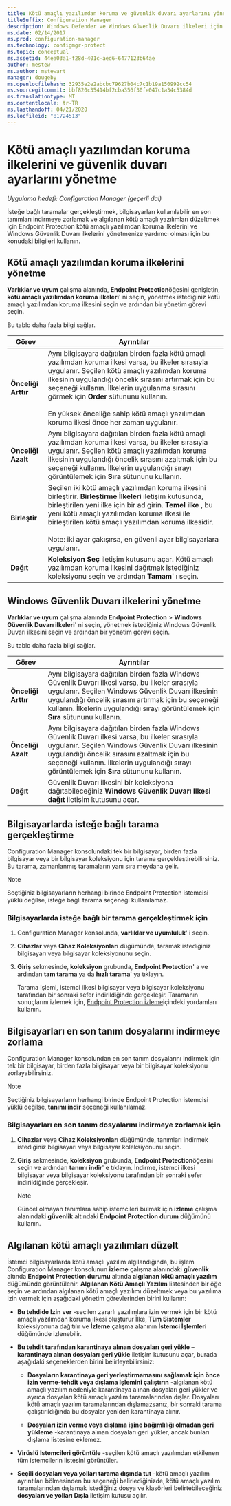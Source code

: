 ```yaml
---
title: Kötü amaçlı yazılımdan koruma ve güvenlik duvarı ayarlarını yönetme
titleSuffix: Configuration Manager
description: Windows Defender ve Windows Güvenlik Duvarı ilkeleri için Endpoint Protection kötü amaçlı yazılımdan koruma ilkelerini yönetmeyi öğrenin Configuration Manager
ms.date: 02/14/2017
ms.prod: configuration-manager
ms.technology: configmgr-protect
ms.topic: conceptual
ms.assetid: 44ea03a1-f28d-401c-aed6-6477123b64ae
author: mestew
ms.author: mstewart
manager: dougeby
ms.openlocfilehash: 32935e2e2abcbc79627b04c7c1b19a150992cc54
ms.sourcegitcommit: bbf820c35414bf2cba356f30fe047c1a34c5384d
ms.translationtype: MT
ms.contentlocale: tr-TR
ms.lasthandoff: 04/21/2020
ms.locfileid: "81724513"
---
```

# <a name="manage-antimalware-policies-and-firewall-settings"></a>Kötü amaçlı yazılımdan koruma ilkelerini ve güvenlik duvarı ayarlarını yönetme

*Uygulama hedefi: Configuration Manager (geçerli dal)*

İsteğe bağlı taramalar gerçekleştirmek, bilgisayarları kullanılabilir en son tanımları indirmeye zorlamak ve algılanan kötü amaçlı yazılımları düzeltmek için Endpoint Protection kötü amaçlı yazılımdan koruma ilkelerini ve Windows Güvenlik Duvarı ilkelerini yönetmenize yardımcı olması için bu konudaki bilgileri kullanın.  


## <a name="manage-antimalware-policies"></a>Kötü amaçlı yazılımdan koruma ilkelerini yönetme  
 **Varlıklar ve uyum** çalışma alanında, **Endpoint Protection**öğesini genişletin, **kötü amaçlı yazılımdan koruma ilkeleri**' ni seçin, yönetmek istediğiniz kötü amaçlı yazılımdan koruma ilkesini seçin ve ardından bir yönetim görevi seçin.  

 Bu tablo daha fazla bilgi sağlar.  

|Görev|Ayrıntılar|  
|----------|-------------|  
|**Önceliği Arttır**|Aynı bilgisayara dağıtılan birden fazla kötü amaçlı yazılımdan koruma ilkesi varsa, bu ilkeler sırasıyla uygulanır. Seçilen kötü amaçlı yazılımdan koruma ilkesinin uygulandığı öncelik sırasını artırmak için bu seçeneği kullanın. İlkelerin uygulanma sırasını görmek için **Order** sütununu kullanın.<br /><br /> En yüksek önceliğe sahip kötü amaçlı yazılımdan koruma ilkesi önce her zaman uygulanır.|  
|**Önceliği Azalt**|Aynı bilgisayara dağıtılan birden fazla kötü amaçlı yazılımdan koruma ilkesi varsa, bu ilkeler sırasıyla uygulanır. Seçilen kötü amaçlı yazılımdan koruma ilkesinin uygulandığı öncelik sırasını azaltmak için bu seçeneği kullanın. İlkelerin uygulandığı sırayı görüntülemek için **Sıra** sütununu kullanın.|  
|**Birleştir**|Seçilen iki kötü amaçlı yazılımdan koruma ilkesini birleştirir. **Birleştirme İlkeleri** iletişim kutusunda, birleştirilen yeni ilke için bir ad girin. **Temel ilke** , bu yeni kötü amaçlı yazılımdan koruma ilkesi ile birleştirilen kötü amaçlı yazılımdan koruma ilkesidir.<br /><br /> Note: iki ayar çakışırsa, en güvenli ayar bilgisayarlara uygulanır.|  
|**Dağıt**|**Koleksiyon Seç** iletişim kutusunu açar. Kötü amaçlı yazılımdan koruma ilkesini dağıtmak istediğiniz koleksiyonu seçin ve ardından **Tamam**' ı seçin.|  

## <a name="manage-windows-firewall-policies"></a>Windows Güvenlik Duvarı ilkelerini yönetme  
 **Varlıklar ve uyum** çalışma alanında **Endpoint Protection** > **Windows Güvenlik Duvarı ilkeleri**' ni seçin, yönetmek istediğiniz Windows Güvenlik Duvarı ilkesini seçin ve ardından bir yönetim görevi seçin.  

 Bu tablo daha fazla bilgi sağlar.  

|Görev|Ayrıntılar|  
|----------|-------------|  
|**Önceliği Arttır**|Aynı bilgisayara dağıtılan birden fazla Windows Güvenlik Duvarı ilkesi varsa, bu ilkeler sırasıyla uygulanır. Seçilen Windows Güvenlik Duvarı ilkesinin uygulandığı öncelik sırasını artırmak için bu seçeneği kullanın. İlkelerin uygulandığı sırayı görüntülemek için **Sıra** sütununu kullanın.|  
|**Önceliği Azalt**|Aynı bilgisayara dağıtılan birden fazla Windows Güvenlik Duvarı ilkesi varsa, bu ilkeler sırasıyla uygulanır. Seçilen Windows Güvenlik Duvarı ilkesinin uygulandığı öncelik sırasını azaltmak için bu seçeneği kullanın. İlkelerin uygulandığı sırayı görüntülemek için **Sıra** sütununu kullanın.|  
|**Dağıt**|Güvenlik Duvarı ilkesini bir koleksiyona dağıtabileceğiniz **Windows Güvenlik Duvarı Ilkesi dağıt** iletişim kutusunu açar.|  

## <a name="how-to-perform-an-on-demand-scan-of-computers"></a>Bilgisayarlarda isteğe bağlı tarama gerçekleştirme  
 Configuration Manager konsolundaki tek bir bilgisayar, birden fazla bilgisayar veya bir bilgisayar koleksiyonu için tarama gerçekleştirebilirsiniz. Bu tarama, zamanlanmış taramaların yanı sıra meydana gelir.

> [!NOTE]  
>  Seçtiğiniz bilgisayarların herhangi birinde Endpoint Protection istemcisi yüklü değilse, isteğe bağlı tarama seçeneği kullanılamaz.  

### <a name="to-perform-an-on-demand-scan-of-computers"></a>Bilgisayarlarda isteğe bağlı bir tarama gerçekleştirmek için  

1. Configuration Manager konsolunda, **varlıklar ve uyumluluk**' i seçin.  

2. **Cihazlar** veya **Cihaz Koleksiyonları** düğümünde, taramak istediğiniz bilgisayarı veya bilgisayar koleksiyonunu seçin.  

3. **Giriş** sekmesinde, **koleksiyon** grubunda, **Endpoint Protection**' a ve ardından **tam tarama** ya da **hızlı tarama**' ya tıklayın.  

   Tarama işlemi, istemci ilkesi bilgisayar veya bilgisayar koleksiyonu tarafından bir sonraki sefer indirildiğinde gerçekleşir. Taramanın sonuçlarını izlemek için, [Endpoint Protection izleme](../../protect/deploy-use/monitor-endpoint-protection.md)içindeki yordamları kullanın.  

## <a name="how-to-force-computers-to-download-the-latest-definition-files"></a>Bilgisayarları en son tanım dosyalarını indirmeye zorlama  
 Configuration Manager konsolundan en son tanım dosyalarını indirmek için tek bir bilgisayar, birden fazla bilgisayar veya bir bilgisayar koleksiyonu zorlayabilirsiniz.  

> [!NOTE]  
>  Seçtiğiniz bilgisayarların herhangi birinde Endpoint Protection istemcisi yüklü değilse, **tanımı indir** seçeneği kullanılamaz.  

### <a name="to-force-computers-to-download-the-latest-definition-files"></a>Bilgisayarları en son tanım dosyalarını indirmeye zorlamak için  

1.  **Cihazlar** veya **Cihaz Koleksiyonları** düğümünde, tanımları indirmek istediğiniz bilgisayarı veya bilgisayar koleksiyonunu seçin.  

2.  **Giriş** sekmesinde, **koleksiyon** grubunda, **Endpoint Protection**öğesini seçin ve ardından **tanımı indir**' e tıklayın. İndirme, istemci ilkesi bilgisayar veya bilgisayar koleksiyonu tarafından bir sonraki sefer indirildiğinde gerçekleşir.  

    > [!NOTE]  
    >  Güncel olmayan tanımlara sahip istemcileri bulmak için **izleme** çalışma alanındaki **güvenlik** altındaki **Endpoint Protection durum** düğümünü kullanın.  

## <a name="remediate-detected-malware"></a>Algılanan kötü amaçlı yazılımları düzelt  
 İstemci bilgisayarlarda kötü amaçlı yazılım algılandığında, bu işlem Configuration Manager konsolunun **izleme** çalışma alanındaki **güvenlik** altında **Endpoint Protection durumu** altında **algılanan kötü amaçlı yazılım** düğümünde görüntülenir. **Algılanan Kötü Amaçlı Yazılım** listesinden bir öğe seçin ve ardından algılanan kötü amaçlı yazılımı düzeltmek veya bu yazılıma izin vermek için aşağıdaki yönetim görevlerinden birini kullanın:  

-   **Bu tehdide Izin ver** -seçilen zararlı yazılımlara izin vermek için bir kötü amaçlı yazılımdan koruma ilkesi oluşturur İlke, **Tüm Sistemler** koleksiyonuna dağıtılır ve **İzleme** çalışma alanının **İstemci İşlemleri** düğümünde izlenebilir.  

-   **Bu tehdit tarafından karantinaya alınan dosyaları geri yükle** – **karantinaya alınan dosyaları geri yükle** iletişim kutusunu açar, burada aşağıdaki seçeneklerden birini belirleyebilirsiniz:  

    -   **Dosyaların karantinaya geri yerleştirmamasını sağlamak için önce izin verme-tehdit veya dışlama Işlemini çalıştırın** -algılanan kötü amaçlı yazılım nedeniyle karantinaya alınan dosyaları geri yükler ve ayrıca dosyaları kötü amaçlı yazılım taramalarından dışlar. Dosyaları kötü amaçlı yazılım taramalarından dışlamazsanız, bir sonraki tarama çalıştırıldığında bu dosyalar yeniden karantinaya alınır.  

    -   **Dosyaları izin verme veya dışlama işine bağımlılığı olmadan geri yükleme** -karantinaya alınan dosyaları geri yükler, ancak bunları dışlama listesine eklemez.  

-   **Virüslü Istemcileri görüntüle** -seçilen kötü amaçlı yazılımdan etkilenen tüm istemcilerin listesini görüntüler.  

-   **Seçili dosyaları veya yolları tarama dışında tut** -kötü amaçlı yazılım ayrıntıları bölmesinden bu seçeneği belirlediğinizde, kötü amaçlı yazılım taramalarından dışlamak istediğiniz dosya ve klasörleri belirtebileceğiniz **dosyaları ve yolları Dışla** iletişim kutusu açılır.
